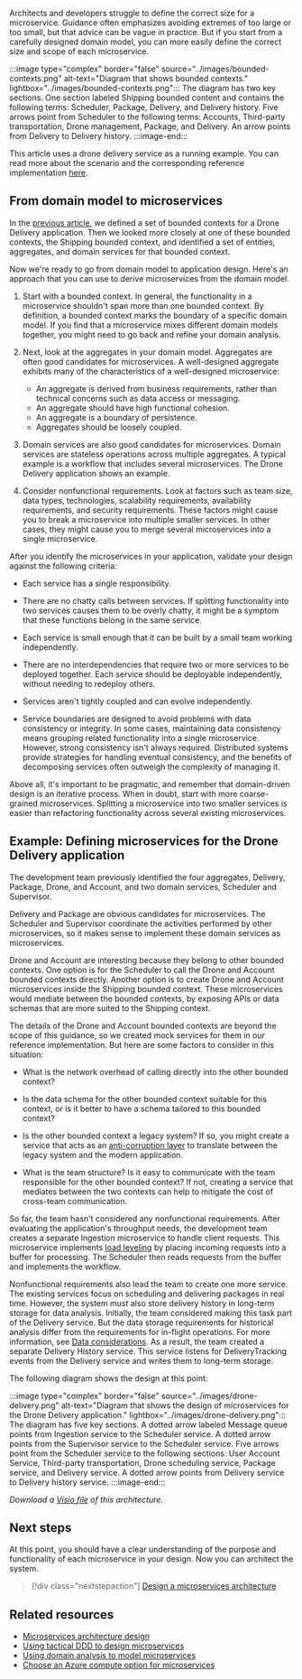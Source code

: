 Architects and developers struggle to define the correct size for a microservice. Guidance often emphasizes avoiding extremes of too large or too small, but that advice can be vague in practice. But if you start from a carefully designed domain model, you can more easily define the correct size and scope of each microservice.

:::image type="complex" border="false" source="../images/bounded-contexts.png" alt-text="Diagram that shows bounded contexts." lightbox="../images/bounded-contexts.png":::
   The diagram has two key sections. One section labeled Shipping bounded content and contains the following terms: Scheduler, Package, Delivery, and Delivery history. Five arrows point from Scheduler to the following terms: Accounts, Third-party transportation, Drone management, Package, and Delivery. An arrow points from Delivery to Delivery history.
:::image-end:::

This article uses a drone delivery service as a running example. You can read more about the scenario and the corresponding reference implementation [here](../design/index.md).

## From domain model to microservices

In the [previous article](./domain-analysis.md), we defined a set of bounded contexts for a Drone Delivery application. Then we looked more closely at one of these bounded contexts, the Shipping bounded context, and identified a set of entities, aggregates, and domain services for that bounded context.

Now we're ready to go from domain model to application design. Here's an approach that you can use to derive microservices from the domain model.

1. Start with a bounded context. In general, the functionality in a microservice shouldn't span more than one bounded context. By definition, a bounded context marks the boundary of a specific domain model. If you find that a microservice mixes different domain models together, you might need to go back and refine your domain analysis.

1. Next, look at the aggregates in your domain model. Aggregates are often good candidates for microservices. A well-designed aggregate exhibits many of the characteristics of a well-designed microservice:

    - An aggregate is derived from business requirements, rather than technical concerns such as data access or messaging.
    - An aggregate should have high functional cohesion.
    - An aggregate is a boundary of persistence.
    - Aggregates should be loosely coupled.

1. Domain services are also good candidates for microservices. Domain services are stateless operations across multiple aggregates. A typical example is a workflow that includes several microservices. The Drone Delivery application shows an example.

1. Consider nonfunctional requirements. Look at factors such as team size, data types, technologies, scalability requirements, availability requirements, and security requirements. These factors might cause you to break a microservice into multiple smaller services. In other cases, they might cause you to merge several microservices into a single microservice.

After you identify the microservices in your application, validate your design against the following criteria:

- Each service has a single responsibility.

- There are no chatty calls between services. If splitting functionality into two services causes them to be overly chatty, it might be a symptom that these functions belong in the same service.

- Each service is small enough that it can be built by a small team working independently.

- There are no interdependencies that require two or more services to be deployed together. Each service should be deployable independently, without needing to redeploy others.

- Services aren't tightly coupled and can evolve independently.

- Service boundaries are designed to avoid problems with data consistency or integrity. In some cases, maintaining data consistency means grouping related functionality into a single microservice. However, strong consistency isn't always required. Distributed systems provide strategies for handling eventual consistency, and the benefits of decomposing services often outweigh the complexity of managing it.

Above all, it's important to be pragmatic, and remember that domain-driven design is an iterative process. When in doubt, start with more coarse-grained microservices. Splitting a microservice into two smaller services is easier than refactoring functionality across several existing microservices.

## Example: Defining microservices for the Drone Delivery application

The development team previously identified the four aggregates, Delivery, Package, Drone, and Account, and two domain services, Scheduler and Supervisor.

Delivery and Package are obvious candidates for microservices. The Scheduler and Supervisor coordinate the activities performed by other microservices, so it makes sense to implement these domain services as microservices.

Drone and Account are interesting because they belong to other bounded contexts. One option is for the Scheduler to call the Drone and Account bounded contexts directly. Another option is to create Drone and Account microservices inside the Shipping bounded context. These microservices would mediate between the bounded contexts, by exposing APIs or data schemas that are more suited to the Shipping context.

The details of the Drone and Account bounded contexts are beyond the scope of this guidance, so we created mock services for them in our reference implementation. But here are some factors to consider in this situation:

- What is the network overhead of calling directly into the other bounded context?

- Is the data schema for the other bounded context suitable for this context, or is it better to have a schema tailored to this bounded context?

- Is the other bounded context a legacy system? If so, you might create a service that acts as an [anti-corruption layer](../../patterns/anti-corruption-layer.yml) to translate between the legacy system and the modern application.

- What is the team structure? Is it easy to communicate with the team responsible for the other bounded context? If not, creating a service that mediates between the two contexts can help to mitigate the cost of cross-team communication.

So far, the team hasn't considered any nonfunctional requirements. After evaluating the application's throughput needs, the development team creates a separate Ingestion microservice to handle client requests. This microservice implements [load leveling](../../patterns/queue-based-load-leveling.yml) by placing incoming requests into a buffer for processing. The Scheduler then reads requests from the buffer and implements the workflow.

Nonfunctional requirements also lead the team to create one more service. The existing services focus on scheduling and delivering packages in real time. However, the system must also store delivery history in long-term storage for data analysis. Initially, the team considered making this task part of the Delivery service. But the data storage requirements for historical analysis differ from the requirements for in-flight operations. For more information, see [Data considerations](../design/data-considerations.yml). As a result, the team created a separate Delivery History service. This service listens for DeliveryTracking events from the Delivery service and writes them to long-term storage.

The following diagram shows the design at this point:

:::image type="complex" border="false" source="../images/drone-delivery.png" alt-text="Diagram that shows the design of microservices for the Drone Delivery application." lightbox="../images/drone-delivery.png":::
   The diagram has five key sections. A dotted arrow labeled Message queue points from Ingestion service to the Scheduler service. A dotted arrow points from the Supervisor service to the Scheduler service. Five arrows point from the Scheduler service to the following sections: User Account Service, Third-party transportation, Drone scheduling service, Package service, and Delivery service. A dotted arrow points from Delivery service to Delivery history service.
:::image-end:::

*Download a [Visio file](https://arch-center.azureedge.net/microservice-boundaries.vsdx) of this architecture.*

## Next steps

At this point, you should have a clear understanding of the purpose and functionality of each microservice in your design. Now you can architect the system.

> [!div class="nextstepaction"]
> [Design a microservices architecture](../design/index.md)

## Related resources

- [Microservices architecture design](../../guide/architecture-styles/microservices.md)
- [Using tactical DDD to design microservices](tactical-ddd.yml)
- [Using domain analysis to model microservices](domain-analysis.md)
- [Choose an Azure compute option for microservices](../../microservices/design/compute-options.md)
